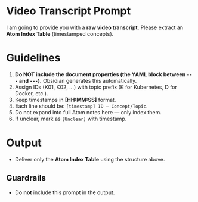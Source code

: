 # Video Transcript Prompt

I am going to provide you with a **raw video transcript**. 
Please extract an **Atom Index Table** (timestamped concepts). 

# **Guidelines** 

1) **Do NOT include the document properties (the YAML block between `---` and `---`).** Obsidian generates this automatically.
2) Assign IDs (K01, K02, …) with topic prefix (K for Kubernetes, D for Docker, etc.).
3) Keep timestamps in **[HH:MM:SS]** format.  
4) Each line should be: `[timestamp] ID — Concept/Topic`.  
5) Do not expand into full Atom notes here — only index them. 
6) If unclear, mark as `[Unclear]` with timestamp.  

# **Output** 
- Deliver only the **Atom Index Table** using the structure above.

## Guardrails
- Do **not** include this prompt in the output.